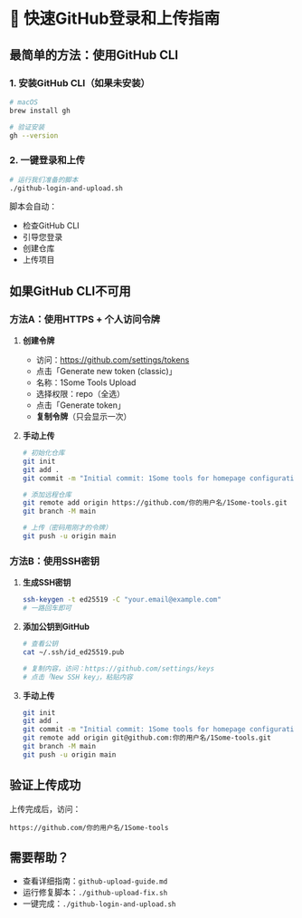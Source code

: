 # 🚀 快速GitHub登录和上传指南

## 最简单的方法：使用GitHub CLI

### 1. 安装GitHub CLI（如果未安装）
```bash
# macOS
brew install gh

# 验证安装
gh --version
```

### 2. 一键登录和上传
```bash
# 运行我们准备的脚本
./github-login-and-upload.sh
```

脚本会自动：
- 检查GitHub CLI
- 引导您登录
- 创建仓库
- 上传项目

## 如果GitHub CLI不可用

### 方法A：使用HTTPS + 个人访问令牌

1. **创建令牌**
   - 访问：https://github.com/settings/tokens
   - 点击「Generate new token (classic)」
   - 名称：1Some Tools Upload
   - 选择权限：repo（全选）
   - 点击「Generate token」
   - **复制令牌**（只会显示一次）

2. **手动上传**
   ```bash
   # 初始化仓库
   git init
   git add .
   git commit -m "Initial commit: 1Some tools for homepage configuration"
   
   # 添加远程仓库
   git remote add origin https://github.com/你的用户名/1Some-tools.git
   git branch -M main
   
   # 上传（密码用刚才的令牌）
   git push -u origin main
   ```

### 方法B：使用SSH密钥

1. **生成SSH密钥**
   ```bash
   ssh-keygen -t ed25519 -C "your.email@example.com"
   # 一路回车即可
   ```

2. **添加公钥到GitHub**
   ```bash
   # 查看公钥
   cat ~/.ssh/id_ed25519.pub
   
   # 复制内容，访问：https://github.com/settings/keys
   # 点击「New SSH key」，粘贴内容
   ```

3. **手动上传**
   ```bash
   git init
   git add .
   git commit -m "Initial commit: 1Some tools for homepage configuration"
   git remote add origin git@github.com:你的用户名/1Some-tools.git
   git branch -M main
   git push -u origin main
   ```

## 验证上传成功

上传完成后，访问：
```
https://github.com/你的用户名/1Some-tools
```

## 需要帮助？

- 查看详细指南：`github-upload-guide.md`
- 运行修复脚本：`./github-upload-fix.sh`
- 一键完成：`./github-login-and-upload.sh`